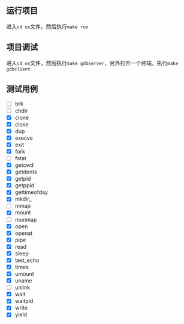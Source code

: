 ## 运行项目

进入`cd os`文件，然后执行`make run`

## 项目调试

进入`cd os`文件，然后执行`make gdbserver`，另外打开一个终端，执行`make gdbclient`

## 测试用例

- [ ] brk
- [ ] chdir
- [x] clone
- [x] close
- [x] dup
- [x] execve
- [x] exit
- [x] fork
- [ ] fstat
- [x] getcwd
- [x] getdents
- [x] getpid
- [x] getppid
- [x] gettimeofday
- [x] mkdir_
- [ ] mmap
- [x] mount
- [ ] munmap
- [x] open
- [x] openat
- [x] pipe
- [x] read
- [x] sleep
- [x] test_echo
- [x] times
- [x] umount
- [x] uname
- [ ] unlink
- [x] wait
- [x] waitpid
- [x] write
- [x] yield